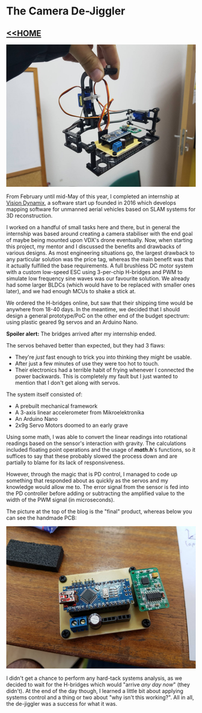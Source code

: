 # The Camera De-Jiggler
## [<<HOME](index.md)
![](images/gimbal.jpg)

From February until mid-May of this year, I completed an internship at [Vision Dynamix](http://www.visiondynamix.com), a software start up founded in 2016 which develops mapping software for unmanned aerial vehicles based on SLAM systems for 3D reconstruction.

I worked on a handful of small tasks here and there, but in general the internship was based around creating a camera stabiliser with the end goal of maybe being mounted upon VDX's drone eventually. Now, when starting this project, my mentor and I discussed the benefits and drawbacks of various designs. As most engineering situations go, the largest drawback to any particular solution was the price tag, whereas the main benefit was that it actually fulfilled the base requirements. A full brushless DC motor system with a custom low-speed ESC using 3-per-chip H-bridges and PWM to simulate low frequency sine waves was our favourite solution. We already had some larger BLDCs (which would have to be replaced with smaller ones later), and we had enough MCUs to shake a stick at.

We ordered the H-bridges online, but saw that their shipping time would be anywhere from 18-40 days. In the meantime, we decided that I should design a general prototype/PoC on the other end of the budget spectrum: using plastic geared 9g servos and an Arduino Nano.

**Spoiler alert:** The bridges arrived after my internship ended.

The servos behaved better than expected, but they had 3 flaws:
* They're *just* fast enough to trick you into thinking they might be usable.
* After just a few minutes of use they were too hot to touch.
* Their electronics had a terrible habit of frying whenever I connected the power backwards. This is completely my fault but I just wanted to mention that I don't get along with servos.  

The system itself consisted of:
* A prebuilt mechanical framework
* A 3-axis linear accelerometer from Mikroelektronika
* An Arduino Nano
* 2x9g Servo Motors doomed to an early grave

Using some math, I was able to convert the linear readings into rotational readings based on the sensor's interaction with gravity. The calculations included floating point operations and the usage of ***math.h***'s functions, so it suffices to say that these probably slowed the process down and are partially to blame for its lack of responsiveness.

However, through the magic that is PD control, I managed to code up something that responded about as quickly as the servos and my knowledge would allow me to. The error signal from the sensor is fed into the PD controller before adding or subtracting the amplified value to the width of the PWM signal (in microseconds).

The picture at the top of the blog is the "final" product, whereas below you can see the handmade PCB:

![](images/board_prototype.jpg)

I didn't get a chance to perform any hard-tack systems analysis, as we decided to wait for the H-bridges which would "arrive *any day now*" (they didn't). At the end of the day though, I learned a little bit about applying systems control and a thing or two about "why isn't this working?".
All in all, the de-jiggler was a success for what it was.
